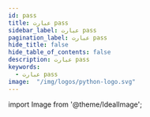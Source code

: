 ```yaml
---
id: pass
title: عبارت pass
sidebar_label: عبارت pass
pagination_label: عبارت pass
hide_title: false
hide_table_of_contents: false
description: عبارت pass
keywords:
  - عبارت pass
image:  "/img/logos/python-logo.svg"
---
```


import Image from '@theme/IdealImage';
